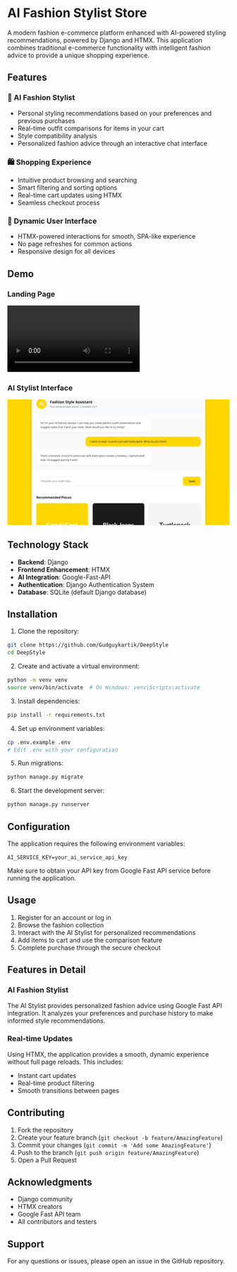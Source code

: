 # AI Fashion Stylist Store

A modern fashion e-commerce platform enhanced with AI-powered styling recommendations, powered by Django and HTMX. This application combines traditional e-commerce functionality with intelligent fashion advice to provide a unique shopping experience.

## Features

### 🤖 AI Fashion Stylist
- Personal styling recommendations based on your preferences and previous purchases
- Real-time outfit comparisons for items in your cart
- Style compatibility analysis
- Personalized fashion advice through an interactive chat interface

### 🛍️ Shopping Experience
- Intuitive product browsing and searching
- Smart filtering and sorting options
- Real-time cart updates using HTMX
- Seamless checkout process

### 💫 Dynamic User Interface
- HTMX-powered interactions for smooth, SPA-like experience
- No page refreshes for common actions
- Responsive design for all devices

## Demo

### Landing Page
![Landing Page Demo](./landingpage.mp4)

### AI Stylist Interface
![AI Stylist Chat Interface](./chat.png)

## Technology Stack

- **Backend**: Django
- **Frontend Enhancement**: HTMX
- **AI Integration**: Google-Fast-API
- **Authentication**: Django Authentication System
- **Database**: SQLite (default Django database)

## Installation

1. Clone the repository:
```bash
git clone https://github.com/Gudguykartik/DeepStyle
cd DeepStyle
```

2. Create and activate a virtual environment:
```bash
python -m venv venv
source venv/bin/activate  # On Windows: venv\Scripts\activate
```

3. Install dependencies:
```bash
pip install -r requirements.txt
```

4. Set up environment variables:
```bash
cp .env.example .env
# Edit .env with your configuration
```

5. Run migrations:
```bash
python manage.py migrate
```

6. Start the development server:
```bash
python manage.py runserver
```

## Configuration

The application requires the following environment variables:

```
AI_SERVICE_KEY=your_ai_service_api_key
```

Make sure to obtain your API key from Google Fast API service before running the application.

## Usage

1. Register for an account or log in
2. Browse the fashion collection
3. Interact with the AI Stylist for personalized recommendations
4. Add items to cart and use the comparison feature
5. Complete purchase through the secure checkout

## Features in Detail

### AI Fashion Stylist
The AI Stylist provides personalized fashion advice using Google Fast API integration. It analyzes your preferences and purchase history to make informed style recommendations.

### Real-time Updates
Using HTMX, the application provides a smooth, dynamic experience without full page reloads. This includes:
- Instant cart updates
- Real-time product filtering
- Smooth transitions between pages

## Contributing

1. Fork the repository
2. Create your feature branch (`git checkout -b feature/AmazingFeature`)
3. Commit your changes (`git commit -m 'Add some AmazingFeature'`)
4. Push to the branch (`git push origin feature/AmazingFeature`)
5. Open a Pull Request

## Acknowledgments

- Django community
- HTMX creators
- Google Fast API team
- All contributors and testers

## Support

For any questions or issues, please open an issue in the GitHub repository.
